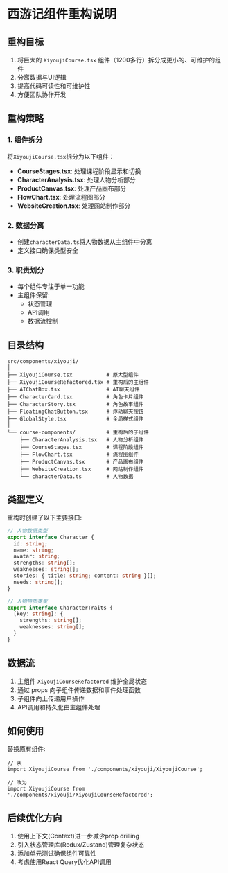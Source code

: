 # 西游记组件重构说明

## 重构目标

1. 将巨大的 `XiyoujiCourse.tsx` 组件（1200多行）拆分成更小的、可维护的组件
2. 分离数据与UI逻辑
3. 提高代码可读性和可维护性
4. 方便团队协作开发

## 重构策略

### 1. 组件拆分

将`XiyoujiCourse.tsx`拆分为以下组件：

- **CourseStages.tsx**: 处理课程阶段显示和切换
- **CharacterAnalysis.tsx**: 处理人物分析部分
- **ProductCanvas.tsx**: 处理产品画布部分
- **FlowChart.tsx**: 处理流程图部分
- **WebsiteCreation.tsx**: 处理网站制作部分

### 2. 数据分离

- 创建`characterData.ts`将人物数据从主组件中分离
- 定义接口确保类型安全

### 3. 职责划分

- 每个组件专注于单一功能
- 主组件保留:
  - 状态管理
  - API调用
  - 数据流控制

## 目录结构

```
src/components/xiyouji/
│
├── XiyoujiCourse.tsx           # 原大型组件
├── XiyoujiCourseRefactored.tsx # 重构后的主组件
├── AIChatBox.tsx               # AI聊天组件
├── CharacterCard.tsx           # 角色卡片组件
├── CharacterStory.tsx          # 角色故事组件
├── FloatingChatButton.tsx      # 浮动聊天按钮
├── GlobalStyle.tsx             # 全局样式组件
│
└── course-components/          # 重构后的子组件
    ├── CharacterAnalysis.tsx   # 人物分析组件
    ├── CourseStages.tsx        # 课程阶段组件
    ├── FlowChart.tsx           # 流程图组件
    ├── ProductCanvas.tsx       # 产品画布组件
    ├── WebsiteCreation.tsx     # 网站制作组件
    └── characterData.ts        # 人物数据
```

## 类型定义

重构时创建了以下主要接口:

```typescript
// 人物数据类型
export interface Character {
  id: string;
  name: string;
  avatar: string;
  strengths: string[];
  weaknesses: string[];
  stories: { title: string; content: string }[];
  needs: string[];
}

// 人物特质类型
export interface CharacterTraits {
  [key: string]: {
    strengths: string[];
    weaknesses: string[];
  }
}
```

## 数据流

1. 主组件 `XiyoujiCourseRefactored` 维护全局状态
2. 通过 props 向子组件传递数据和事件处理函数
3. 子组件向上传递用户操作
4. API调用和持久化由主组件处理

## 如何使用

替换原有组件:

```tsx
// 从
import XiyoujiCourse from './components/xiyouji/XiyoujiCourse';

// 改为
import XiyoujiCourse from './components/xiyouji/XiyoujiCourseRefactored';
```

## 后续优化方向

1. 使用上下文(Context)进一步减少prop drilling
2. 引入状态管理库(Redux/Zustand)管理复杂状态
3. 添加单元测试确保组件可靠性
4. 考虑使用React Query优化API调用 